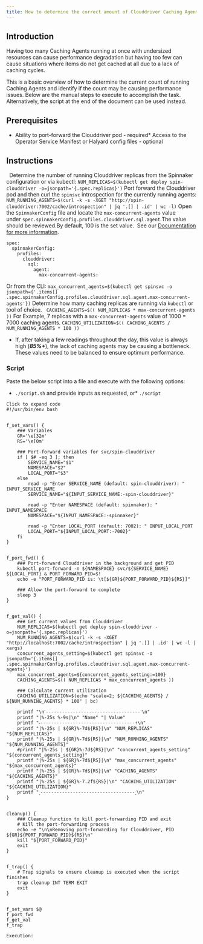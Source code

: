```yaml
---
title: How to determine the correct amount of Clouddriver Caching Agents to run
---
```


## Introduction
Having too many Caching Agents running at once with undersized resources can cause performance degradation but having too few can cause situations where items do not get cached at all due to a lack of caching cycles.

This is a basic overview of how to determine the current count of running Caching Agents and identify if the count may be causing performance issues.
Below are the manual steps to execute to accomplish the task. Alternatively, the script at the end of the document can be used instead.

## Prerequisites
* Ability to port-forward the Clouddriver pod - required* Access to the Operator Service Manifest or Halyard config files - optional

## Instructions
 
Determine the number of running Clouddriver replicas from the Spinnaker configuration or via kubectl: 
```NUM_REPLICAS=$(kubectl get deploy spin-clouddriver -o=jsonpath='{.spec.replicas}')```
Port forward the Clouddriver pod and then curl the ```spinsvc``` introspection for the currently running agents:
```NUM_RUNNING_AGENTS=$(curl -k -s -XGET "http://spin-clouddriver:7002/cache/introspection" | jq '.[] | .id' | wc -l)```
Open the ```SpinnakerConfig``` file and locate the ```max-concurrent-agents``` value under ```spec.spinnakerConfig.profiles.clouddriver.sql.agent```.The value should be reviewed.By default, 100 is the set value.  See our [Documentation for more information](https://docs.armory.io/docs/armory-admin/caching-agents-config/#sql-global-caching-agents-configuration).

```
spec:
  spinnakerConfig:
    profiles:
      clouddriver:
        sql:
          agent:
            max-concurrent-agents:
```
Or from the CLI:
```max_concurrent_agents=$(kubectl get spinsvc -o jsonpath={'.items[] .spec.spinnakerConfig.profiles.clouddriver.sql.agent.max-concurrent-agents'})```
Determine how many caching replicas are running via ```kubectl``` or tool of choice.  
```CACHING_AGENTS=$(( NUM_REPLICAS * max-concurrent-agents ))```
For Example, 7 replicas with a ```max-concurrent-agents``` value of 1000 = 7000 caching agents.
```CACHING_UTILIZATION=$(( CACHING_AGENTS / NUM_RUNNING_AGENTS * 100 ))```
* If, after taking a few readings throughout the day, this value is always high (***85%+***), the lack of caching agents may be causing a bottleneck.
These values need to be balanced to ensure optimum performance.
 
### Script
Paste the below script into a file and execute with the following options:
* ```./script.sh``` and provide inputs as requested, or* ```./script   ```

```
Click to expand code
#!/usr/bin/env bash


f_set_vars() {
    ### Variables
    GR='\e[32m'
    RS='\e[0m'

    ### Port-forward variables for svc/spin-clouddriver
    if [ $# -eq 3 ]; then
        SERVICE_NAME="$1"
        NAMESPACE="$2"
        LOCAL_PORT="$3"
    else
        read -p "Enter SERVICE_NAME (default: spin-clouddriver): " INPUT_SERVICE_NAME
        SERVICE_NAME="${INPUT_SERVICE_NAME:-spin-clouddriver}"

        read -p "Enter NAMESPACE (default: spinnaker): " INPUT_NAMESPACE
        NAMESPACE="${INPUT_NAMESPACE:-spinnaker}"

        read -p "Enter LOCAL_PORT (default: 7002): " INPUT_LOCAL_PORT
        LOCAL_PORT="${INPUT_LOCAL_PORT:-7002}"
    fi
}


f_port_fwd() {
    ### Port-forward Clouddriver in the background and get PID
    kubectl port-forward -n ${NAMESPACE} svc/${SERVICE_NAME} ${LOCAL_PORT} & PORT_FORWARD_PID=$!
    echo -e "PORT_FORWARD_PID is: \t[${GR}${PORT_FORWARD_PID}${RS}]"

    ### Allow the port-forward to complete
    sleep 3
}


f_get_val() {
    ### Get current values from Clouddriver
    NUM_REPLICAS=$(kubectl get deploy spin-clouddriver -o=jsonpath='{.spec.replicas}')
    NUM_RUNNING_AGENTS=$(curl -k -s -XGET "http://localhost:7002/cache/introspection" | jq '.[] | .id' | wc -l | xargs)
    concurrent_agents_setting=$(kubectl get spinsvc -o jsonpath='{.items[] .spec.spinnakerConfig.profiles.clouddriver.sql.agent.max-concurrent-agents}')
    max_concurrent_agents=${concurrent_agents_setting:=100}
    CACHING_AGENTS=$(( NUM_REPLICAS * max_concurrent_agents ))

    ### Calculate current utilization
    CACHING_UTILIZATION=$(echo "scale=2; ${CACHING_AGENTS} / ${NUM_RUNNING_AGENTS} * 100" | bc)

    printf "\n˹-----------------------------------˺\n"
    printf "|%-25s %-9s|\n" "Name" "| Value"
    printf "˫-----------------------------------˧\n"
    printf "|%-25s | ${GR}%-7d${RS}|\n" "NUM_REPLICAS" "${NUM_REPLICAS}"
    printf "|%-25s | ${GR}%-7d${RS}|\n" "NUM_RUNNING_AGENTS" "${NUM_RUNNING_AGENTS}"
    #printf "|%-25s | ${GR}%-7d${RS}|\n" "concurrent_agents_setting" "${concurrent_agents_setting}"
    printf "|%-25s | ${GR}%-7d${RS}|\n" "max_concurrent_agents" "${max_concurrent_agents}"
    printf "|%-25s | ${GR}%-7d${RS}|\n" "CACHING_AGENTS" "${CACHING_AGENTS}"
    printf "|%-25s | ${GR}%-7.2f${RS}|\n" "CACHING_UTILIZATION" "${CACHING_UTILIZATION}"
    printf "˻-----------------------------------˼\n"
}


cleanup() {
    ### Cleanup function to kill port-forwarding PID and exit
    # Kill the port-forwarding process
    echo -e "\n\nRemoving port-forwarding for Clouddriver, PID ${GR}${PORT_FORWARD_PID}${RS}\n"
    kill "${PORT_FORWARD_PID}"
    exit
}


f_trap() {
    # Trap signals to ensure cleanup is executed when the script finishes
    trap cleanup INT TERM EXIT
    exit
}


f_set_vars $@
f_port_fwd
f_get_val
f_trap

Execution:
```

